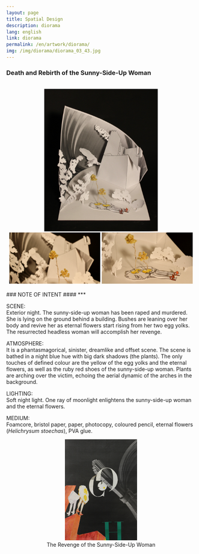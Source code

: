 ```yaml
---
layout: page
title: Spatial Design
description: diorama
lang: english
link: diorama
permalink: /en/artwork/diorama/
img: /img/diorama/diorama_03_43.jpg
---
```


<h3>Death and Rebirth of the Sunny-Side-Up Woman</h3>
<br>

[comment]: #
<center>
<img src="/img/diorama/diorama_01_810.jpg" style = "width: 60%;" alt="" title="diorama"/>
</center>

<center>
<img src="/img/diorama/diorama_02_169.jpg" style = "width: 48%;" alt="" title="details (eternal flowers)"/>
<img src="/img/diorama/diorama_03_169.jpg" style = "width: 48%;" alt="" title="details (sunny-side-up woman)"/>
</center>

<br/>
### NOTE OF INTENT ####
***
<br>

SCENE:<br/>
Exterior night. The sunny-side-up woman has been raped and murdered. She is lying on the ground behind a building. Bushes are leaning over her body and revive her as eternal flowers start rising from her two egg yolks. The resurrected headless woman will accomplish her revenge.

ATMOSPHERE:<br/>
It is a phantasmagorical, sinister, dreamlike and offset scene. The scene is bathed in a night blue hue with big dark shadows (the plants). The only touches of defined colour are the yellow of the egg yolks and the eternal flowers, as well as the ruby red shoes of the sunny-side-up woman. Plants are arching over the victim, echoing the aerial dynamic of the arches in the background.

LIGHTING:<br/>
Soft night light. One ray of moonlight enlightens the sunny-side-up woman and the eternal flowers.

MEDIUM:<br/>
Foamcore, bristol paper, paper, photocopy, coloured pencil, eternal flowers (*Helichrysum stoechas*), PVA glue.

<center>
<img src="/img/collages/collages_superhero1_57b.jpg" style = "width: 38%;" alt="" title="the revenge of the sunny-side-up woman"/>
<div class="col three caption">
The Revenge of the Sunny-Side-Up Woman
</div>
</center>
